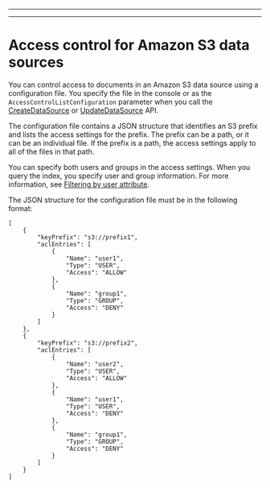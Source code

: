 --------

--------

# Access control for Amazon S3 data sources<a name="s3-acl"></a>

You can control access to documents in an Amazon S3 data source using a configuration file\. You specify the file in the console or as the `AccessControlListConfiguration` parameter when you call the [CreateDataSource](API_CreateDataSource.md) or [UpdateDataSource](API_UpdateDataSource.md) API\.

The configuration file contains a JSON structure that identifies an S3 prefix and lists the access settings for the prefix\. The prefix can be a path, or it can be an individual file\. If the prefix is a path, the access settings apply to all of the files in that path\.

You can specify both users and groups in the access settings\. When you query the index, you specify user and group information\. For more information, see [Filtering by user attribute](user-context-filter.md#context-filter-attribute)\.

The JSON structure for the configuration file must be in the following format:

```
[
    {
        "keyPrefix": "s3://prefix1",
        "aclEntries": [
            {
                "Name": "user1",
                "Type": "USER",
                "Access": "ALLOW"
            },
            {
                "Name": "group1",
                "Type": "GROUP",
                "Access": "DENY"
            }
        ]
    },
    {
        "keyPrefix": "s3://prefix2",
        "aclEntries": [
            {
                "Name": "user2",
                "Type": "USER",
                "Access": "ALLOW"
            },
            {
                "Name": "user1",
                "Type": "USER",
                "Access": "DENY"
            },
            {
                "Name": "group1",
                "Type": "GROUP",
                "Access": "DENY"
            }
        ]
    }
]
```